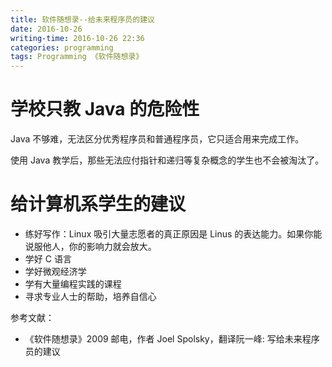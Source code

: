 ```yaml
---
title: 软件随想录--给未来程序员的建议
date: 2016-10-26
writing-time: 2016-10-26 22:36
categories: programming
tags: Programming 《软件随想录》
---
```


# 学校只教 Java 的危险性

Java 不够难，无法区分优秀程序员和普通程序员，它只适合用来完成工作。

使用 Java 教学后，那些无法应付指针和递归等复杂概念的学生也不会被淘汰了。

# 给计算机系学生的建议

+ 练好写作：Linux 吸引大量志愿者的真正原因是 Linus 的表达能力。如果你能说服他人，你的影响力就会放大。
+ 学好 C 语言
+ 学好微观经济学
+ 学有大量编程实践的课程
+ 寻求专业人士的帮助，培养自信心


参考文献： 

+ 《软件随想录》2009 邮电，作者 Joel Spolsky，翻译阮一峰: 写给未来程序员的建议
